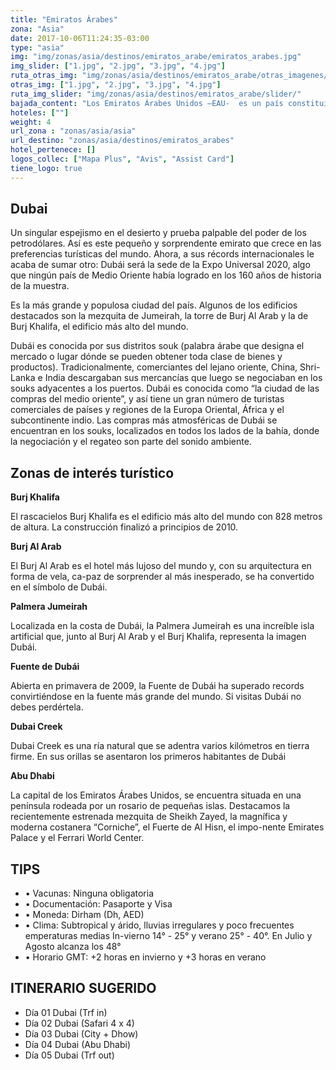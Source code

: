 ```yaml
---
title: "Emiratos Árabes"
zona: "Asia"
date: 2017-10-06T11:24:35-03:00
type: "asia"
img: "img/zonas/asia/destinos/emiratos_arabe/emiratos_arabes.jpg"
img_slider: ["1.jpg", "2.jpg", "3.jpg", "4.jpg"]
ruta_otras_img: "img/zonas/asia/destinos/emiratos_arabe/otras_imagenes/"
otras_img: ["1.jpg", "2.jpg", "3.jpg", "4.jpg"]
ruta_img_slider: "img/zonas/asia/destinos/emiratos_arabe/slider/"
bajada_content: "Los Emiratos Árabes Unidos –EAU-  es un país constituido por siete pe-queños estados o emiratos: Abu Dhabi, Dubái, Sarah, Ajman, Umm Al-Quwain, and Ras Al-Khaimah y Fujairah. Es un país muy joven, fue fundado el 2 de diciembre de 1971. Dubái y Abu Dhabi son las ciudades-estado más destacadas cuya arquitectura y urbanismo deslumbran al mundo por su magnificencia y esplendor futuristas."
hoteles: [""]
weight: 4
url_zona : "zonas/asia/asia"
url_destino: "zonas/asia/destinos/emiratos_arabes"
hotel_pertenece: []
logos_collec: ["Mapa Plus", "Avis", "Assist Card"]
tiene_logo: true
---
```

## Dubai

Un singular espejismo en el desierto y prueba palpable del poder de los petrodólares. Así es este pequeño y sorprendente emirato que crece en las preferencias turísticas del mundo. Ahora, a sus récords internacionales le acaba de sumar otro: Dubái será la sede de la Expo Universal 2020, algo que ningún país de Medio Oriente había logrado en los 160 años de historia de la muestra.

Es la más grande y populosa ciudad del país. Algunos de los edificios destacados son la mezquita de Jumeirah, la torre de Burj Al Arab y la de Burj Khalifa, el edificio más alto del mundo.

Dubái es conocida por sus distritos souk (palabra árabe que designa el mercado o lugar dónde se pueden obtener toda clase de bienes y productos). Tradicionalmente, comerciantes del lejano oriente, China, Shri-Lanka e India descargaban sus mercancías que luego se negociaban en los souks adyacentes a los puertos. Dubái es conocida como “la ciudad de las compras del medio oriente”, y así tiene un gran número de turistas comerciales de países y regiones de la Europa Oriental, África y el subcontinente indio. Las compras más atmosféricas de Dubái se encuentran en los souks, localizados en todos los lados de la bahía, donde la negociación y el regateo son parte del sonido ambiente.

## Zonas de interés turístico

**Burj Khalifa**

El rascacielos Burj Khalifa es el edificio más alto del mundo con 828 metros de altura. La construcción finalizó a principios de 2010.

**Burj Al Arab**

El Burj Al Arab es el hotel más lujoso del mundo y, con su arquitectura en forma de vela, ca-paz de sorprender al más inesperado, se ha convertido en el símbolo de Dubái.

**Palmera Jumeirah**

Localizada en la costa de Dubái, la Palmera Jumeirah es una increíble isla artificial que, junto al Burj Al Arab y el Burj Khalifa, representa la imagen Dubái.

**Fuente de Dubái**

Abierta en primavera de 2009, la Fuente de Dubái ha superado records convirtiéndose en la fuente más grande del mundo. Si visitas Dubái no debes perdértela.

**Dubai Creek**

Dubai Creek es una ría natural que se adentra varios kilómetros en tierra firme. En sus orillas se asentaron los primeros habitantes de Dubái

**Abu Dhabi**

La capital de  los Emiratos Árabes Unidos, se encuentra situada en una península rodeada por un rosario de pequeñas islas. Destacamos la recientemente estrenada mezquita de Sheikh Zayed, la magnífica y moderna costanera “Corniche”, el Fuerte de Al Hisn, el impo-nente Emirates Palace y el Ferrari World Center.


## TIPS
- • Vacunas: Ninguna obligatoria
- • Documentación:   Pasaporte  y Visa
- • Moneda: Dirham (Dh, AED)
- • Clima: Subtropical y árido, lluvias  irregulares y poco frecuentes emperaturas medias In-vierno  14° - 25° y verano 25° - 40°. En Julio y Agosto alcanza los 48°
- • Horario GMT: +2 horas en invierno y +3 horas en verano

## ITINERARIO SUGERIDO
- Día 01    Dubai (Trf in)
- Día 02    Dubai (Safari 4 x 4)
- Día 03    Dubai (City + Dhow)
- Día 04    Dubai (Abu Dhabi)
- Día 05    Dubai (Trf out)
